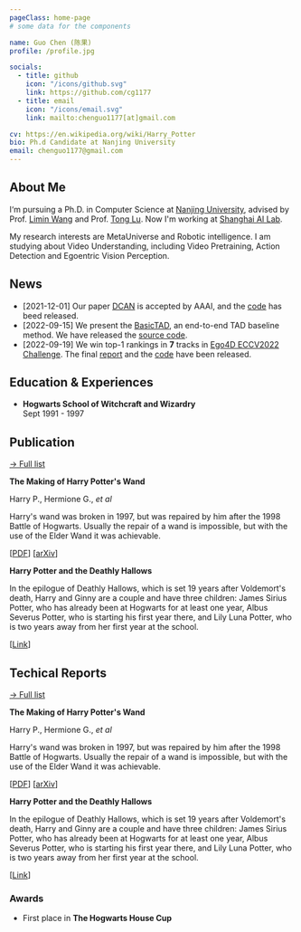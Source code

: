 ```yaml
---
pageClass: home-page
# some data for the components

name: Guo Chen (陈果)
profile: /profile.jpg

socials:
  - title: github
    icon: "/icons/github.svg"
    link: https://github.com/cg1177
  - title: email
    icon: "/icons/email.svg"
    link: mailto:chenguo1177[at]gmail.com  

cv: https://en.wikipedia.org/wiki/Harry_Potter
bio: Ph.d Candidate at Nanjing University
email: chenguo1177@gmail.com  
---
```


<ProfileSection :frontmatter="$page.frontmatter" />

## About Me

I‘m pursuing a Ph.D. in Computer Science at [Nanjing University](https://en.wikipedia.org/wiki/Nanjing_University), advised by Prof. [Limin Wang](http://wanglimin.github.io/) and Prof. [Tong Lu](https://cs.nju.edu.cn/lutong/index.htm). Now I'm working at [Shanghai AI Lab](https://www.shlab.org.cn/).

My research interests are MetaUniverse and Robotic intelligence. I am studying about Video Understanding, including Video Pretraining, Action Detection and Egoentric Vision Perception.



## News

- [2021-12-01]  Our paper [DCAN](https://ojs.aaai.org/index.php/AAAI/article/view/19900) is accepted by AAAI, and the [code](https://github.com/cg1177/DCAN) has beed released.
- [2022-09-15]  We present the [BasicTAD](https://arxiv.org/abs/2205.02717), an end-to-end TAD baseline method. We have released the [source code](https://github.com/MCG-NJU/BasicTAD).
- [2022-09-19] We win top-1 rankings in **7** tracks in [Ego4D ECCV2022 Challenge](https://ego4d-data.org/workshops/eccv22/). The final [report](https://arxiv.org/pdf/2211.09529.pdf) and the [code](https://github.com/OpenGVLab/ego4d-eccv2022-solutions) have been released.


## Education & Experiences

- **Hogwarts School of Witchcraft and Wizardry** <br/>
Sept 1991 - 1997


## Publication


[→ Full list](/projects/)

<ProjectCard image="/projects/1.png" hideBorder=true>

  **The Making of Harry Potter's Wand**

  Harry P., Hermione G., *et al*
  
  Harry's wand was broken in 1997, but was repaired by him after the 1998 Battle of Hogwarts. Usually the repair of a wand is impossible, but with the use of the Elder Wand it was achievable.
  
  [[PDF](https://www.google.com)] [[arXiv](https://arxiv.org)]

</ProjectCard>

<ProjectCard hideBorder=true>

  **Harry Potter and the Deathly Hallows**
  
  In the epilogue of Deathly Hallows, which is set 19 years after Voldemort's death, Harry and Ginny are a couple and have three children: James Sirius Potter, who has already been at Hogwarts for at least one year, Albus Severus Potter, who is starting his first year there, and Lily Luna Potter, who is two years away from her first year at the school.

  [[Link](https://www.google.com)]

</ProjectCard>


## Techical Reports


[→ Full list](/projects/)

<ProjectCard image="/projects/1.png" hideBorder=true>

  **The Making of Harry Potter's Wand**

  Harry P., Hermione G., *et al*
  
  Harry's wand was broken in 1997, but was repaired by him after the 1998 Battle of Hogwarts. Usually the repair of a wand is impossible, but with the use of the Elder Wand it was achievable.
  
  [[PDF](https://www.google.com)] [[arXiv](https://arxiv.org)]

</ProjectCard>

<ProjectCard hideBorder=true>

  **Harry Potter and the Deathly Hallows**
  
  In the epilogue of Deathly Hallows, which is set 19 years after Voldemort's death, Harry and Ginny are a couple and have three children: James Sirius Potter, who has already been at Hogwarts for at least one year, Albus Severus Potter, who is starting his first year there, and Lily Luna Potter, who is two years away from her first year at the school.

  [[Link](https://www.google.com)]

</ProjectCard>


### Awards

- First place in **The Hogwarts House Cup**


<!-- Custom style for this page -->

<style lang="stylus">

.theme-container.home-page .page
  font-size 14px
  font-family "lucida grande", "lucida sans unicode", lucida, "Helvetica Neue", Helvetica, Arial, sans-serif;
  p
    margin 0 0 0.5rem
  p, ul, ol
    line-height normal
  a
    font-weight normal
  .theme-default-content:not(.custom) > h2
    margin-bottom 0.5rem
  .theme-default-content:not(.custom) > h2:first-child + p
    margin-top 0.5rem
  .theme-default-content:not(.custom) > h3
    padding-top 4rem

  /* Override */
  .md-card
    margin-top 0.5em
    .card-image
      padding 0.2rem
      img
        max-width 120px
        max-height 120px
    .card-content p
      -webkit-margin-after 0.2em

@media (max-width: 419px)
  .theme-container.home-page .page
    p, ul, ol
      line-height 1.5

    .md-card
      .card-image
        img 
          width 100%
          max-width 400px

</style>
